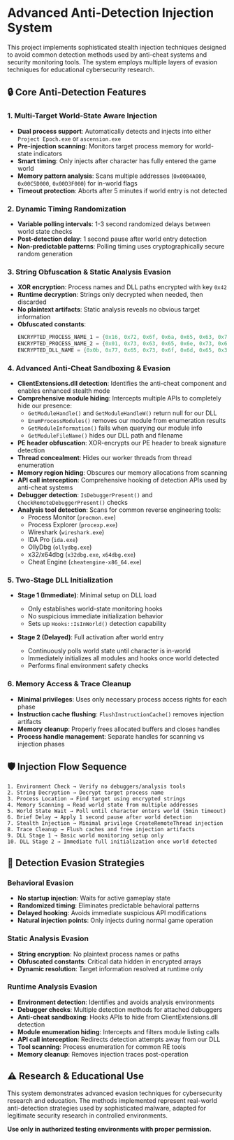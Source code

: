 # Advanced Anti-Detection Injection System

This project implements sophisticated stealth injection techniques designed to avoid common detection methods used by anti-cheat systems and security monitoring tools. The system employs multiple layers of evasion techniques for educational cybersecurity research.

## 🔒 Core Anti-Detection Features

### **1. Multi-Target World-State Aware Injection**
- **Dual process support**: Automatically detects and injects into either `Project Epoch.exe` or `ascension.exe`
- **Pre-injection scanning**: Monitors target process memory for world-state indicators
- **Smart timing**: Only injects after character has fully entered the game world
- **Memory pattern analysis**: Scans multiple addresses (`0x00B4A000`, `0x00C5D000`, `0x00D3F000`) for in-world flags
- **Timeout protection**: Aborts after 5 minutes if world entry is not detected

### **2. Dynamic Timing Randomization**
- **Variable polling intervals**: 1-3 second randomized delays between world state checks  
- **Post-detection delay**: 1 second pause after world entry detection
- **Non-predictable patterns**: Polling timing uses cryptographically secure random generation

### **3. String Obfuscation & Static Analysis Evasion**
- **XOR encryption**: Process names and DLL paths encrypted with key `0x42`
- **Runtime decryption**: Strings only decrypted when needed, then discarded
- **No plaintext artifacts**: Static analysis reveals no obvious target information
- **Obfuscated constants**:
  ```cpp
  ENCRYPTED_PROCESS_NAME_1 = {0x16, 0x72, 0x6f, 0x6a, 0x65, 0x63, 0x74, 0x20, 0x27, 0x70, 0x6f, 0x63, 0x68, 0x2e, 0x65, 0x78, 0x65} // "Project Epoch.exe"
  ENCRYPTED_PROCESS_NAME_2 = {0x01, 0x73, 0x63, 0x65, 0x6e, 0x73, 0x69, 0x6f, 0x6e, 0x2e, 0x65, 0x78, 0x65} // "ascension.exe"
  ENCRYPTED_DLL_NAME = {0x0b, 0x77, 0x65, 0x73, 0x6f, 0x6d, 0x65, 0x37, 0x6f, 0x74, 0x6c, 0x6b, 0x2c, 0x69, 0x62, 0x2e, 0x64, 0x6c, 0x6c}
  ```

### **4. Advanced Anti-Cheat Sandboxing & Evasion**
- **ClientExtensions.dll detection**: Identifies the anti-cheat component and enables enhanced stealth mode
- **Comprehensive module hiding**: Intercepts multiple APIs to completely hide our presence:
  - `GetModuleHandle()` and `GetModuleHandleW()` return null for our DLL
  - `EnumProcessModules()` removes our module from enumeration results
  - `GetModuleInformation()` fails when querying our module info
  - `GetModuleFileName()` hides our DLL path and filename
- **PE header obfuscation**: XOR-encrypts our PE header to break signature detection
- **Thread concealment**: Hides our worker threads from thread enumeration
- **Memory region hiding**: Obscures our memory allocations from scanning
- **API call interception**: Comprehensive hooking of detection APIs used by anti-cheat systems
- **Debugger detection**: `IsDebuggerPresent()` and `CheckRemoteDebuggerPresent()` checks
- **Analysis tool detection**: Scans for common reverse engineering tools:
  - Process Monitor (`procmon.exe`)
  - Process Explorer (`procexp.exe`) 
  - Wireshark (`wireshark.exe`)
  - IDA Pro (`ida.exe`)
  - OllyDbg (`ollydbg.exe`)
  - x32/x64dbg (`x32dbg.exe`, `x64dbg.exe`)
  - Cheat Engine (`cheatengine-x86_64.exe`)

### **5. Two-Stage DLL Initialization**
- **Stage 1 (Immediate)**: Minimal setup on DLL load
  - Only establishes world-state monitoring hooks
  - No suspicious immediate initialization behavior
  - Sets up `Hooks::IsInWorld()` detection capability

- **Stage 2 (Delayed)**: Full activation after world entry
  - Continuously polls world state until character is in-world
  - Immediately initializes all modules and hooks once world detected
  - Performs final environment safety checks

### **6. Memory Access & Trace Cleanup**
- **Minimal privileges**: Uses only necessary process access rights for each phase
- **Instruction cache flushing**: `FlushInstructionCache()` removes injection artifacts
- **Memory cleanup**: Properly frees allocated buffers and closes handles
- **Process handle management**: Separate handles for scanning vs injection phases

## 🛡️ Injection Flow Sequence

```
1. Environment Check → Verify no debuggers/analysis tools
2. String Decryption → Decrypt target process name  
3. Process Location → Find target using encrypted strings
4. Memory Scanning → Read world state from multiple addresses
5. World State Wait → Poll until character enters world (5min timeout)
6. Brief Delay → Apply 1 second pause after world detection
7. Stealth Injection → Minimal privilege CreateRemoteThread injection
8. Trace Cleanup → Flush caches and free injection artifacts
9. DLL Stage 1 → Basic world monitoring setup only
10. DLL Stage 2 → Immediate full initialization once world detected
```

## 🎯 Detection Evasion Strategies

### **Behavioral Evasion**
- **No startup injection**: Waits for active gameplay state
- **Randomized timing**: Eliminates predictable behavioral patterns  
- **Delayed hooking**: Avoids immediate suspicious API modifications
- **Natural injection points**: Only injects during normal game operation

### **Static Analysis Evasion**
- **String encryption**: No plaintext process names or paths
- **Obfuscated constants**: Critical data hidden in encrypted arrays
- **Dynamic resolution**: Target information resolved at runtime only

### **Runtime Analysis Evasion**  
- **Environment detection**: Identifies and avoids analysis environments
- **Debugger checks**: Multiple detection methods for attached debuggers
- **Anti-cheat sandboxing**: Hooks APIs to hide from ClientExtensions.dll detection
- **Module enumeration hiding**: Intercepts and filters module listing calls
- **API call interception**: Redirects detection attempts away from our DLL
- **Tool scanning**: Process enumeration for common RE tools
- **Memory cleanup**: Removes injection traces post-operation

## ⚠️ Research & Educational Use

This system demonstrates advanced evasion techniques for cybersecurity research and education. The methods implemented represent real-world anti-detection strategies used by sophisticated malware, adapted for legitimate security research in controlled environments.

**Use only in authorized testing environments with proper permission.**
